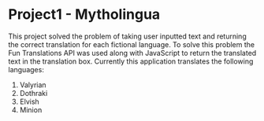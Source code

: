 # Project1 - Mytholingua

This project solved the problem of taking user inputted text and returning the correct translation for each fictional language. To solve this problem the Fun Translations API was used along with JavaScript to return the translated text in the translation box. Currently this application translates the following languages:

1. Valyrian
2. Dothraki
3. Elvish
4. Minion

